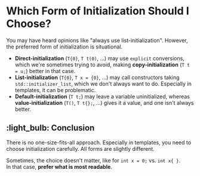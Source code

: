 # Which Form of Initialization Should I Choose?

You may have heard opinions like "always use list-initialization".
However, the preferred form of initialization is situational.

- **Direct-initialization** (`T{0}`, `T t(0)`, ...) may use `explicit` conversions, which we're sometimes trying to avoid, making **copy-initialization** (`T t = u;`) better in that case.
- **List-initialization** (`T{0}`, `T x = {0}`, ...) may call constructors taking `std::initializer_list`, which we don't always want to do.
  Especially in templates, it can be problematic.
- **Default-initialization** (`T t;`) may leave a variable uninitialized, whereas **value-initialization** (`T()`, `T t{};`, ...) gives it a value, and one isn't always better.

## :light_bulb: Conclusion

There is no one-size-fits-all approach.
Especially in templates, you need to choose initialization carefully.
All forms are slightly different.

Sometimes, the choice doesn't matter, like for `int x = 0;` vs. `int x{ }`.<br>
In that case, **prefer what is most readable**.
